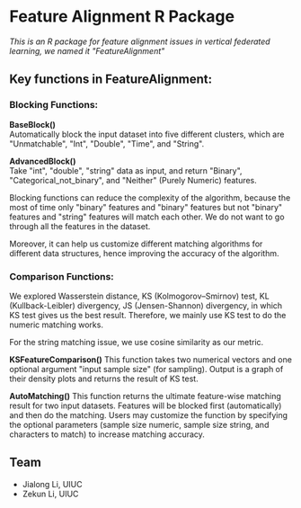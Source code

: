 # Feature Alignment R Package
*This is an R package for feature alignment issues in vertical federated learning, we named it "FeatureAlignment"*

## Key functions in FeatureAlignment:

### Blocking Functions: 
**BaseBlock()**  
Automatically block the input dataset into five different clusters, which are "Unmatchable", "Int", "Double", "Time", and "String". 

**AdvancedBlock()**  
Take "int", "double", "string" data as input, and return "Binary", "Categorical_not_binary", and "Neither" (Purely Numeric) features.

Blocking functions can reduce the complexity of the algorithm, because the most of time only "binary" features and "binary" features but not "binary" features and "string" features will match each other. We do not want to go through all the features in the dataset.

Moreover, it can help us customize different matching algorithms for different data structures, hence improving the accuracy of the algorithm.

### Comparison Functions: 
We explored Wasserstein distance, KS (Kolmogorov–Smirnov) test, KL (Kullback-Leibler) divergency, JS (Jensen-Shannon) divergency, in which KS test gives us the best result. Therefore, we mainly use KS test to do the numeric matching works.

For the string matching issue, we use cosine similarity as our metric.

**KSFeatureComparison()**
This function takes two numerical vectors and one optional argument "input sample size" (for sampling). Output is a graph of their density plots and returns the result of KS test.

**AutoMatching()**
This function returns the ultimate feature-wise matching result for two input datasets. Features will be blocked first (automatically) and then do the matching. Users may customize the function by specifying the optional parameters (sample size numeric, sample size string, and characters to match) to increase matching accuracy.

## Team
- Jialong Li, UIUC  
- Zekun Li, UIUC

